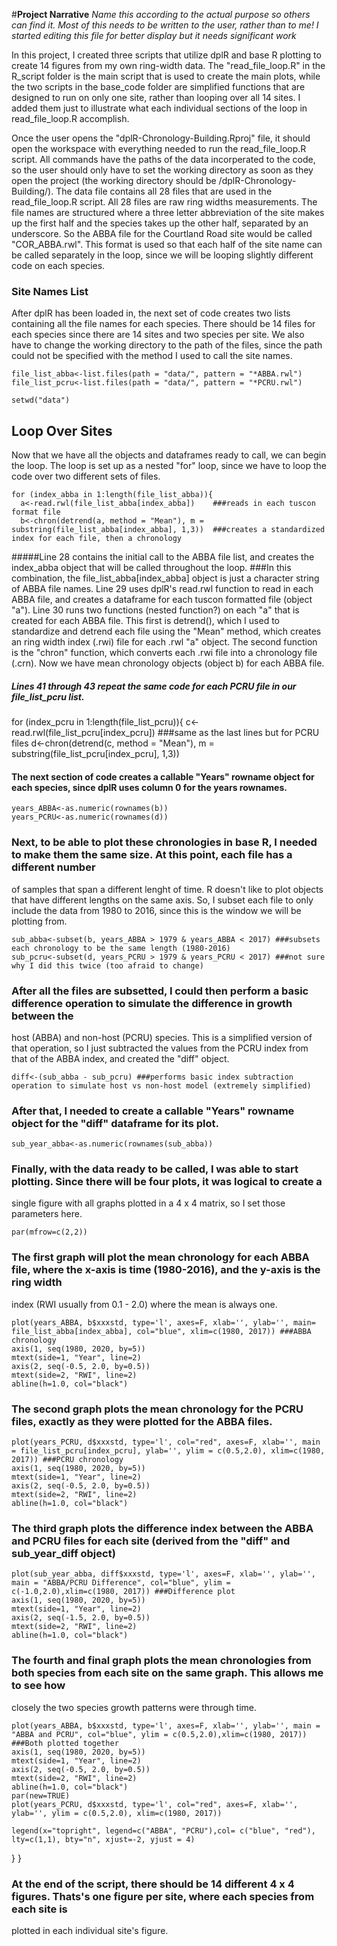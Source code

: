 #**Project Narrative** 
_Name this according to the actual purpose so others can find it.  Most of this needs to be written to the user, rather than to me! I started editing this file for better display but it needs significant work_

  In this project, I created three scripts that utilize dplR and base R plotting to create 14 figures from my own ring-width data. 
The "read_file_loop.R" in the R_script folder is the main script that is used to create the main plots, while the two scripts in the base_code 
folder are simplified functions that are designed to run on only one site, rather than looping over all 14 sites. I added them just to illustrate
what each individual sections of the loop in read_file_loop.R accomplish.

  Once the user opens the "dplR-Chronology-Building.Rproj" file, it should open the workspace with everything needed to run the read_file_loop.R
script. All commands have the paths of the data incorperated to the code, so the user should only have to set the working directory as soon as
they open the project (the working directory should be /dplR-Chronology-Building/). The data file contains all 28 files that are used in the
read_file_loop.R script. All 28 files are raw ring widths measurements. The file names are structured where a three letter abbreviation of the 
site makes up the first half and the species takes up the other half, separated by an underscore. So the ABBA file for the Courtland Road site 
would be called "COR_ABBA.rwl". This format is used so that each half of the site name can be called separately in the loop, since we will be 
looping slightly different code on each species. 

### Site Names List
After dplR has been loaded in, the next set of code creates two lists containing all the file names for each species. There should be 14 
files for each species since there are 14 sites and two species per site. We also have to change the working directory to the path of the files,
since the path could not be specified with the method I used to call the site names.

    file_list_abba<-list.files(path = "data/", pattern = "*ABBA.rwl")
    file_list_pcru<-list.files(path = "data/", pattern = "*PCRU.rwl")

    setwd("data")

## Loop Over Sites
Now that we have all the objects and dataframes ready to call, we can begin the loop. The loop is set up as a nested "for" loop, since we have to loop the code over two different sets of files. 

    for (index_abba in 1:length(file_list_abba)){
      a<-read.rwl(file_list_abba[index_abba])    ###reads in each tuscon format file
      b<-chron(detrend(a, method = "Mean"), m =     substring(file_list_abba[index_abba], 1,3))  ###creates a standardized index for each file, then a chronology

#####Line 28 contains the initial call to the ABBA file list, and creates the index_abba object that will be called throughout the loop. 
###In this combination, the file_list_abba[index_abba] object is just a character string of ABBA file names. Line 29 uses dplR's read.rwl 
function to read in each ABBA file, and creates a dataframe for each tuscon formatted file (object "a"). Line 30 runs two functions (nested function?)
on each "a" that is created for each ABBA file. This first is detrend(), which I used to standardize and detrend each file using the "Mean"
method, which creates an ring width index (.rwi) file for each .rwl "a" object. The second function is the "chron" function, which converts
each .rwi file into a chronology file (.crn). Now we have mean chronology objects (object b) for each ABBA file.

##### Lines 41 through 43 repeat the same code for each PCRU file in our file_list_pcru list.

  for (index_pcru in 1:length(file_list_pcru)){
    c<-read.rwl(file_list_pcru[index_pcru])   ###same as the last lines but for PCRU files
    d<-chron(detrend(c, method = "Mean"), m = substring(file_list_pcru[index_pcru], 1,3))
 
 #### The next section of code creates a callable "Years" rowname object for each species, since dplR uses column 0 for the years rownames. 
    
    years_ABBA<-as.numeric(rownames(b))  
    years_PCRU<-as.numeric(rownames(d))
    
  
  ### Next, to be able to plot these chronologies in base R, I needed to make them the same size. At this point, each file has a different number
  of samples that span a different lenght of time. R doesn't like to plot objects that have different lengths on the same axis. So, I subset
  each file to only include the data from 1980 to 2016, since this is the window we will be plotting from.
  
    sub_abba<-subset(b, years_ABBA > 1979 & years_ABBA < 2017) ###subsets each chronology to be the same length (1980-2016)
    sub_pcru<-subset(d, years_PCRU > 1979 & years_PCRU < 2017) ###not sure why I did this twice (too afraid to change)
    
  ### After all the files are subsetted, I could then perform a basic difference operation to simulate the difference in growth between the
  host (ABBA) and non-host (PCRU) species. This is a simplified version of that operation, so I just subtracted the values from the PCRU index
  from that of the ABBA index, and created the "diff" object.
  
    diff<-(sub_abba - sub_pcru) ###performs basic index subtraction operation to simulate host vs non-host model (extremely simplified)
  
  ### After that, I needed to create a callable "Years" rowname object for the "diff" dataframe for its plot.
  
    sub_year_abba<-as.numeric(rownames(sub_abba))  
 ### Finally, with the data ready to be called, I was able to start plotting. Since there will be four plots, it was logical to create a
 single figure with all graphs plotted in a 4 x 4 matrix, so I set those parameters here.
 
    par(mfrow=c(2,2))
    
### The first graph will plot the mean chronology for each ABBA file, where the x-axis is time (1980-2016), and the y-axis is the ring width
index (RWI usually from 0.1 - 2.0) where the mean is always one.
    
    plot(years_ABBA, b$xxxstd, type='l', axes=F, xlab='', ylab='', main= file_list_abba[index_abba], col="blue", xlim=c(1980, 2017)) ###ABBA chronology
    axis(1, seq(1980, 2020, by=5))
    mtext(side=1, "Year", line=2)
    axis(2, seq(-0.5, 2.0, by=0.5))
    mtext(side=2, "RWI", line=2)
    abline(h=1.0, col="black")
    
### The second graph plots the mean chronology for the PCRU files, exactly as they were plotted for the ABBA files.    
    
    plot(years_PCRU, d$xxxstd, type='l', col="red", axes=F, xlab='', main = file_list_pcru[index_pcru], ylab='', ylim = c(0.5,2.0), xlim=c(1980, 2017)) ###PCRU chronology
    axis(1, seq(1980, 2020, by=5))
    mtext(side=1, "Year", line=2)
    axis(2, seq(-0.5, 2.0, by=0.5))
    mtext(side=2, "RWI", line=2)
    abline(h=1.0, col="black")
    
### The third graph plots the difference index between the ABBA and PCRU files for each site (derived from the "diff" and sub_year_diff object)    
    
    plot(sub_year_abba, diff$xxxstd, type='l', axes=F, xlab='', ylab='', main = "ABBA/PCRU Difference", col="blue", ylim = c(-1.0,2.0),xlim=c(1980, 2017)) ###Difference plot
    axis(1, seq(1980, 2020, by=5))
    mtext(side=1, "Year", line=2)
    axis(2, seq(-1.5, 2.0, by=0.5))
    mtext(side=2, "RWI", line=2)
    abline(h=1.0, col="black")
    
### The fourth and final graph plots the mean chronologies from both species from each site on the same graph. This allows me to see how 
closely the two species growth patterns were through time.
    
    plot(years_ABBA, b$xxxstd, type='l', axes=F, xlab='', ylab='', main = "ABBA and PCRU", col="blue", ylim = c(0.5,2.0),xlim=c(1980, 2017))  ###Both plotted together
    axis(1, seq(1980, 2020, by=5))
    mtext(side=1, "Year", line=2)
    axis(2, seq(-0.5, 2.0, by=0.5))
    mtext(side=2, "RWI", line=2)
    abline(h=1.0, col="black")
    par(new=TRUE)
    plot(years_PCRU, d$xxxstd, type='l', col="red", axes=F, xlab='', ylab='', ylim = c(0.5,2.0), xlim=c(1980, 2017))
    
    legend(x="topright", legend=c("ABBA", "PCRU"),col= c("blue", "red"), lty=c(1,1), bty="n", xjust=-2, yjust = 4)
  }
}

### At the end of the script, there should be 14 different 4 x 4 figures. Thats's one figure per site, where each species from each site is
plotted in each individual site's figure.
